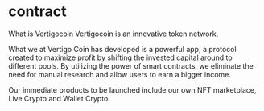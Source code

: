 # contract

What is Vertigocoin
Vertigocoin is an innovative token network.

What we at Vertigo Coin has developed is a powerful app, a protocol created to maximize profit by shifting the invested capital around to different pools. By utilizing the power of smart contracts, we eliminate the need for manual research and allow users to earn a bigger income.

Our immediate products to be launched include our own NFT marketplace, Live Crypto and Wallet Crypto.
